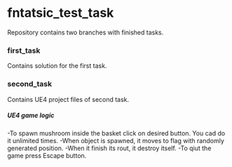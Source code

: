 # fntatsic_test_task

Repository contains two branches with finished tasks.

### first_task

Contains solution for the first task.

### second_task

Contains UE4 project files of second task.

##### UE4 game logic

-To spawn mushroom inside the basket click on desired button. You cad do it unlimited times.
-When object is spawned, it moves to flag with randomly generated position.
-When it finish its rout, it destroy itself.
-To qiut the game press Escape button.
